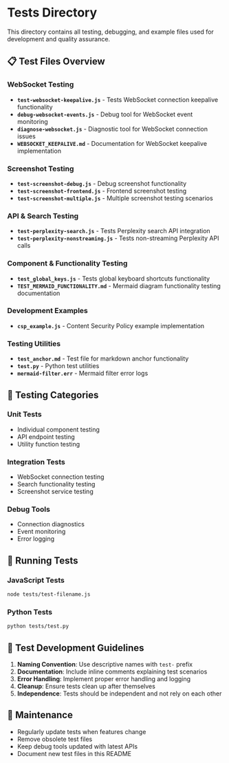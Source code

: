 # Tests Directory

This directory contains all testing, debugging, and example files used for development and quality assurance.

## 📋 Test Files Overview

### WebSocket Testing
- **`test-websocket-keepalive.js`** - Tests WebSocket connection keepalive functionality
- **`debug-websocket-events.js`** - Debug tool for WebSocket event monitoring
- **`diagnose-websocket.js`** - Diagnostic tool for WebSocket connection issues
- **`WEBSOCKET_KEEPALIVE.md`** - Documentation for WebSocket keepalive implementation

### Screenshot Testing
- **`test-screenshot-debug.js`** - Debug screenshot functionality
- **`test-screenshot-frontend.js`** - Frontend screenshot testing
- **`test-screenshot-multiple.js`** - Multiple screenshot testing scenarios

### API & Search Testing
- **`test-perplexity-search.js`** - Tests Perplexity search API integration
- **`test-perplexity-nonstreaming.js`** - Tests non-streaming Perplexity API calls

### Component & Functionality Testing
- **`test_global_keys.js`** - Tests global keyboard shortcuts functionality
- **`TEST_MERMAID_FUNCTIONALITY.md`** - Mermaid diagram functionality testing documentation

### Development Examples
- **`csp_example.js`** - Content Security Policy example implementation

### Testing Utilities
- **`test_anchor.md`** - Test file for markdown anchor functionality
- **`test.py`** - Python test utilities
- **`mermaid-filter.err`** - Mermaid filter error logs

## 🧪 Testing Categories

### Unit Tests
- Individual component testing
- API endpoint testing
- Utility function testing

### Integration Tests
- WebSocket connection testing
- Search functionality testing
- Screenshot service testing

### Debug Tools
- Connection diagnostics
- Event monitoring
- Error logging

## 🚀 Running Tests

### JavaScript Tests
```bash
node tests/test-filename.js
```

### Python Tests
```bash
python tests/test.py
```

## 📝 Test Development Guidelines

1. **Naming Convention**: Use descriptive names with `test-` prefix
2. **Documentation**: Include inline comments explaining test scenarios
3. **Error Handling**: Implement proper error handling and logging
4. **Cleanup**: Ensure tests clean up after themselves
5. **Independence**: Tests should be independent and not rely on each other

## 🔧 Maintenance

- Regularly update tests when features change
- Remove obsolete test files
- Keep debug tools updated with latest APIs
- Document new test files in this README 